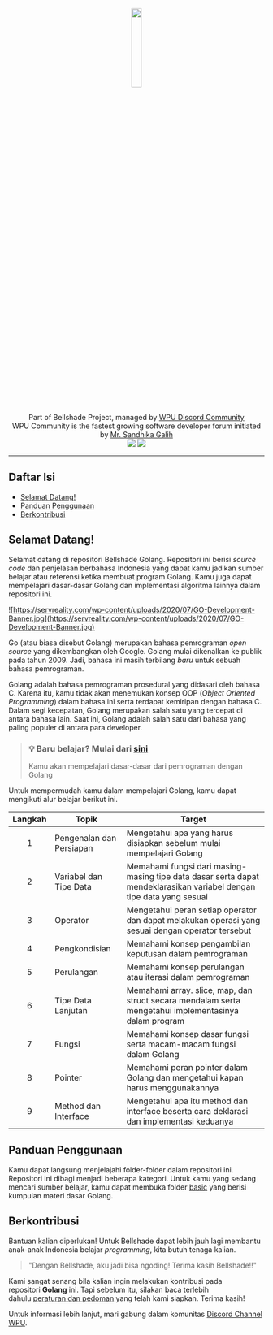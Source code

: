 <p align="center">
    <img width="20%" src="https://avatars.githubusercontent.com/u/76999048?s=200&v=4"><br/><br/>
    Part of Bellshade Project, managed by <a href="http://discord.gg/S4rrXQU"> WPU Discord Community</a> <br>
    WPU Community is the fastest growing software developer forum initiated by <a href="https://www.youtube.com/c/WebProgrammingUNPAS"> Mr. Sandhika Galih</a> <br>
    <a href="http://discord.gg/S4rrXQU"><img src="https://img.shields.io/discord/722002048643497994?logo=discord&logoColor=white&style=for-the-badge"></a>
    <img src="https://img.shields.io/github/license/bellshade/Golang?style=for-the-badge">

</p>

______________________________________________________________________

## Daftar Isi

- [Selamat Datang!](#selamat-datang)
- [Panduan Penggunaan](#panduan-penggunaan)
- [Berkontribusi](#berkontribusi)

## Selamat Datang!

Selamat datang di repositori Bellshade Golang. Repositori ini berisi *source code* dan penjelasan berbahasa Indonesia yang dapat kamu jadikan sumber belajar atau referensi ketika membuat program Golang. Kamu juga dapat mempelajari dasar-dasar Golang dan implementasi algoritma lainnya dalam repositori ini.

![https://servreality.com/wp-content/uploads/2020/07/GO-Development-Banner.jpg](https://servreality.com/wp-content/uploads/2020/07/GO-Development-Banner.jpg)

Go (atau biasa disebut Golang) merupakan bahasa pemrograman *open source* yang dikembangkan oleh Google. Golang mulai dikenalkan ke publik pada tahun 2009. Jadi, bahasa ini masih terbilang *baru* untuk sebuah bahasa pemrograman.

Golang adalah bahasa pemrograman prosedural yang didasari oleh bahasa C. Karena itu, kamu tidak akan menemukan konsep OOP (*Object Oriented Programming*) dalam bahasa ini serta terdapat kemiripan dengan bahasa C. Dalam segi kecepatan, Golang merupakan salah satu yang tercepat di antara bahasa lain. Saat ini, Golang adalah salah satu dari bahasa yang paling populer di antara para developer.

> ### 💡 Baru belajar? Mulai dari [sini](basic/01_introduction/README.md)
>
> Kamu akan mempelajari dasar-dasar dari pemrograman dengan Golang

Untuk mempermudah kamu dalam mempelajari Golang, kamu dapat mengikuti alur belajar berikut ini.

| Langkah | Topik | Target |
| :-: | - | - |
| 1 | Pengenalan dan Persiapan | Mengetahui apa yang harus disiapkan sebelum mulai mempelajari Golang |
| 2 | Variabel dan Tipe Data | Memahami fungsi dari masing-masing tipe data dasar serta dapat mendeklarasikan variabel dengan tipe data yang sesuai |
| 3 | Operator | Mengetahui peran setiap operator dan dapat melakukan operasi yang sesuai dengan operator tersebut |
| 4 | Pengkondisian | Memahami konsep pengambilan keputusan dalam pemrograman |
| 5 | Perulangan | Memahami konsep perulangan atau iterasi dalam pemrograman |
| 6 | Tipe Data Lanjutan | Memahami array. slice, map, dan struct secara mendalam serta mengetahui implementasinya dalam program |
| 7 | Fungsi | Memahami konsep dasar fungsi serta macam-macam fungsi dalam Golang |
| 8 | Pointer | Memahami peran pointer dalam Golang dan mengetahui kapan harus menggunakannya |
| 9 | Method dan Interface | Mengetahui apa itu method dan interface beserta cara deklarasi dan implementasi keduanya |

## Panduan Penggunaan

Kamu dapat langsung menjelajahi folder-folder dalam repositori ini. Repositori ini dibagi menjadi beberapa kategori. Untuk kamu yang sedang mencari sumber belajar, kamu dapat membuka folder [basic](basic/) yang berisi kumpulan materi dasar Golang.

## Berkontribusi

Bantuan kalian diperlukan! Untuk Bellshade dapat lebih jauh lagi membantu anak-anak Indonesia belajar *programming*, kita butuh tenaga kalian.

> "Dengan Bellshade, aku jadi bisa ngoding! Terima kasih Bellshade!!"

Kami sangat senang bila kalian ingin melakukan kontribusi pada repositori **Golang** ini. Tapi sebelum itu, silakan baca terlebih dahulu [peraturan dan pedoman](CONTRIBUTING.md) yang telah kami siapkan. Terima kasih!

Untuk informasi lebih lanjut, mari gabung dalam komunitas [Discord Channel WPU](http://discord.gg/S4rrXQU).
